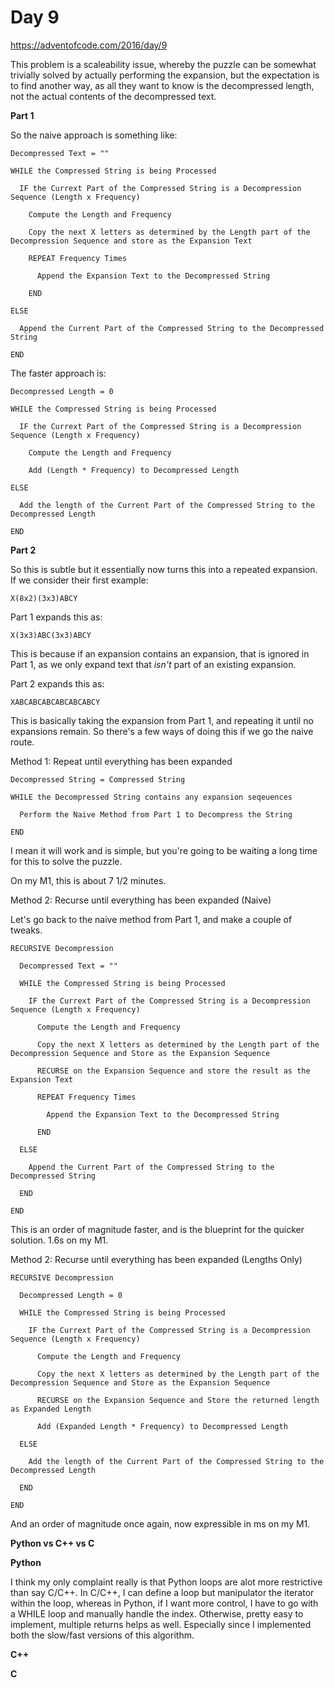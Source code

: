 # Day 9

https://adventofcode.com/2016/day/9

This problem is a scaleability issue, whereby the puzzle can be somewhat trivially solved by actually performing the expansion, but the expectation is to find another way, as all they want to know is the decompressed length, not the actual contents of the decompressed text.

**Part 1**

So the naive approach is something like:

    Decompressed Text = ""
    
    WHILE the Compressed String is being Processed
    
      IF the Currext Part of the Compressed String is a Decompression Sequence (Length x Frequency)

        Compute the Length and Frequency
        
        Copy the next X letters as determined by the Length part of the Decompression Sequence and store as the Expansion Text
        
        REPEAT Frequency Times
        
          Append the Expansion Text to the Decompressed String
        
        END
        
    ELSE
    
      Append the Current Part of the Compressed String to the Decompressed String
      
    END

The faster approach is:

    Decompressed Length = 0
    
    WHILE the Compressed String is being Processed
    
      IF the Currext Part of the Compressed String is a Decompression Sequence (Length x Frequency)

        Compute the Length and Frequency
        
        Add (Length * Frequency) to Decompressed Length
        
    ELSE
    
      Add the length of the Current Part of the Compressed String to the Decompressed Length
      
    END

**Part 2**

So this is subtle but it essentially now turns this into a repeated expansion.  If we consider their first example:

    X(8x2)(3x3)ABCY
    
Part 1 expands this as:

    X(3x3)ABC(3x3)ABCY

This is because if an expansion contains an expansion, that is ignored in Part 1, as we only expand text that *isn't* part of an existing expansion.

Part 2 expands this as:

    XABCABCABCABCABCABCY

This is basically taking the expansion from Part 1, and repeating it until no expansions remain.  So there's a few ways of doing this if we go the naive route.

Method 1: Repeat until everything has been expanded

    Decompressed String = Compressed String
    
    WHILE the Decompressed String contains any expansion seqeuences
    
      Perform the Naive Method from Part 1 to Decompress the String
      
    END

I mean it will work and is simple, but you're going to be waiting a long time for this to solve the puzzle.

On my M1, this is about 7 1/2 minutes.


Method 2: Recurse until everything has been expanded (Naive)

Let's go back to the naive method from Part 1, and make a couple of tweaks.

    RECURSIVE Decompression

      Decompressed Text = ""

      WHILE the Compressed String is being Processed

        IF the Currext Part of the Compressed String is a Decompression Sequence (Length x Frequency)

          Compute the Length and Frequency

          Copy the next X letters as determined by the Length part of the Decompression Sequence and Store as the Expansion Sequence
          
          RECURSE on the Expansion Sequence and store the result as the Expansion Text

          REPEAT Frequency Times

            Append the Expansion Text to the Decompressed String

          END

      ELSE

        Append the Current Part of the Compressed String to the Decompressed String

      END

    END

This is an order of magnitude faster, and is the blueprint for the quicker solution.  1.6s on my M1.


Method 2: Recurse until everything has been expanded (Lengths Only)

    RECURSIVE Decompression

      Decompressed Length = 0

      WHILE the Compressed String is being Processed

        IF the Currext Part of the Compressed String is a Decompression Sequence (Length x Frequency)

          Compute the Length and Frequency

          Copy the next X letters as determined by the Length part of the Decompression Sequence and Store as the Expansion Sequence
          
          RECURSE on the Expansion Sequence and Store the returned length as Expanded Length

          Add (Expanded Length * Frequency) to Decompressed Length

      ELSE

        Add the length of the Current Part of the Compressed String to the Decompressed Length

      END

    END

And an order of magnitude once again, now expressible in ms on my M1.


**Python vs C++ vs C**

**Python**

I think my only complaint really is that Python loops are alot more restrictive than say C/C++.  In C/C++, I can define a loop but manipulator the iterator within the loop, whereas in Python, if I want more control, I have to go with a WHILE loop and manually handle the index.  Otherwise, pretty easy to implement, multiple returns helps as well.  Especially since I implemented both the slow/fast versions of this algorithm.


**C++**

**C**
